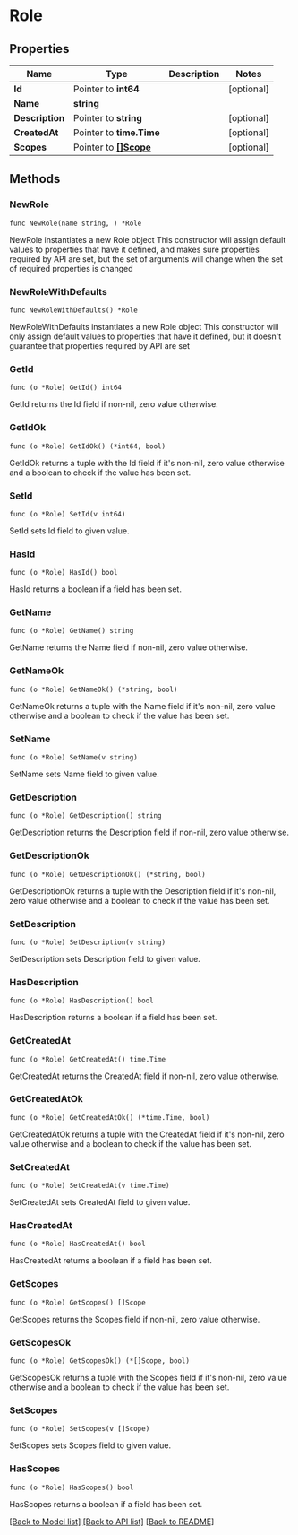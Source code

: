 # Role

## Properties

Name | Type | Description | Notes
------------ | ------------- | ------------- | -------------
**Id** | Pointer to **int64** |  | [optional] 
**Name** | **string** |  | 
**Description** | Pointer to **string** |  | [optional] 
**CreatedAt** | Pointer to **time.Time** |  | [optional] 
**Scopes** | Pointer to [**[]Scope**](Scope.md) |  | [optional] 

## Methods

### NewRole

`func NewRole(name string, ) *Role`

NewRole instantiates a new Role object
This constructor will assign default values to properties that have it defined,
and makes sure properties required by API are set, but the set of arguments
will change when the set of required properties is changed

### NewRoleWithDefaults

`func NewRoleWithDefaults() *Role`

NewRoleWithDefaults instantiates a new Role object
This constructor will only assign default values to properties that have it defined,
but it doesn't guarantee that properties required by API are set

### GetId

`func (o *Role) GetId() int64`

GetId returns the Id field if non-nil, zero value otherwise.

### GetIdOk

`func (o *Role) GetIdOk() (*int64, bool)`

GetIdOk returns a tuple with the Id field if it's non-nil, zero value otherwise
and a boolean to check if the value has been set.

### SetId

`func (o *Role) SetId(v int64)`

SetId sets Id field to given value.

### HasId

`func (o *Role) HasId() bool`

HasId returns a boolean if a field has been set.

### GetName

`func (o *Role) GetName() string`

GetName returns the Name field if non-nil, zero value otherwise.

### GetNameOk

`func (o *Role) GetNameOk() (*string, bool)`

GetNameOk returns a tuple with the Name field if it's non-nil, zero value otherwise
and a boolean to check if the value has been set.

### SetName

`func (o *Role) SetName(v string)`

SetName sets Name field to given value.


### GetDescription

`func (o *Role) GetDescription() string`

GetDescription returns the Description field if non-nil, zero value otherwise.

### GetDescriptionOk

`func (o *Role) GetDescriptionOk() (*string, bool)`

GetDescriptionOk returns a tuple with the Description field if it's non-nil, zero value otherwise
and a boolean to check if the value has been set.

### SetDescription

`func (o *Role) SetDescription(v string)`

SetDescription sets Description field to given value.

### HasDescription

`func (o *Role) HasDescription() bool`

HasDescription returns a boolean if a field has been set.

### GetCreatedAt

`func (o *Role) GetCreatedAt() time.Time`

GetCreatedAt returns the CreatedAt field if non-nil, zero value otherwise.

### GetCreatedAtOk

`func (o *Role) GetCreatedAtOk() (*time.Time, bool)`

GetCreatedAtOk returns a tuple with the CreatedAt field if it's non-nil, zero value otherwise
and a boolean to check if the value has been set.

### SetCreatedAt

`func (o *Role) SetCreatedAt(v time.Time)`

SetCreatedAt sets CreatedAt field to given value.

### HasCreatedAt

`func (o *Role) HasCreatedAt() bool`

HasCreatedAt returns a boolean if a field has been set.

### GetScopes

`func (o *Role) GetScopes() []Scope`

GetScopes returns the Scopes field if non-nil, zero value otherwise.

### GetScopesOk

`func (o *Role) GetScopesOk() (*[]Scope, bool)`

GetScopesOk returns a tuple with the Scopes field if it's non-nil, zero value otherwise
and a boolean to check if the value has been set.

### SetScopes

`func (o *Role) SetScopes(v []Scope)`

SetScopes sets Scopes field to given value.

### HasScopes

`func (o *Role) HasScopes() bool`

HasScopes returns a boolean if a field has been set.


[[Back to Model list]](../README.md#documentation-for-models) [[Back to API list]](../README.md#documentation-for-api-endpoints) [[Back to README]](../README.md)


